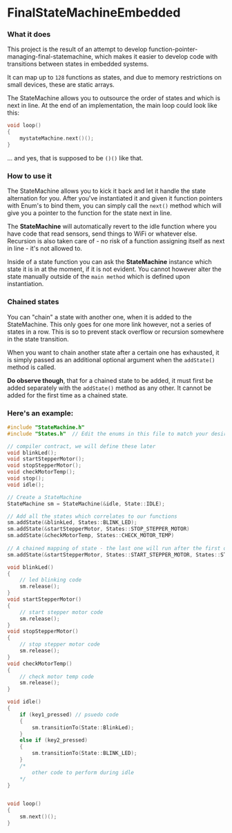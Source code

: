 # FinalStateMachineEmbedded



### What it does

This project is the result of an attempt to develop function-pointer-managing-final-statemachine,
which makes it easier to develop code with transitions between states in embedded systems.

It can map up to `128` functions as states, and due to memory restrictions on small devices, these are static arrays.

The StateMachine allows you to outsource the order of states and which is next in line. At the end of an implementation, the main loop could look like this:

```c
void loop()
{
    mystateMachine.next()();
}
```

... and yes, that is supposed to be `()()` like that.



### How to use it

The StateMachine allows you to kick it back and let it handle the state alternation for you. 
After you've instantiated it and given it function pointers with Enum's to bind them, you can simply call the `next()` method which will give you a pointer to the function for the state next in line.

The **StateMachine** will automatically revert to the idle function where you have code that read sensors, send things to WiFi or whatever else. Recursion is also taken care of - no risk of a function assigning itself as next in line - it's not allowed to.

Inside of a state function you can ask the **StateMachine** instance which state it is in at the moment, if it is not evident. You cannot however alter the state manually outside of the `main method` which is defined upon instantiation.



### Chained states

You can "chain" a state with another one, when it is added to the StateMachine. This only goes for one more link however, not a series of states in a row. This is so to prevent stack overflow or recursion somewhere in the state transition.

When you want to chain another state after a certain one has exhausted, it is simply passed as an additional optional argument when the `addState()` method is called.

**Do observe though**, that for a chained state to be added, it must first be added separately with the `addState()` method as any other. It cannot be added for the first time as a chained state.



### Here's an example:

```c
#include "StateMachine.h"
#include "States.h"  // Edit the enums in this file to match your desired states

// compiler contract, we will define these later
void blinkLed();
void startStepperMotor();
void stopStepperMotor();
void checkMotorTemp();
void stop();
void idle();

// Create a StateMachine
StateMachine sm = StateMachine(&idle, State::IDLE);

// Add all the states which correlates to our functions
sm.addState(&blinkLed, States::BLINK_LED);
sm.addState(&startStepperMotor, States::STOP_STEPPER_MOTOR)
sm.addState(&checkMotorTemp, States::CHECK_MOTOR_TEMP)
    
// A chained mapping of state - the last one will run after the first one exhausts
sm.addState(&startStepperMotor, States::START_STEPPER_MOTOR, States::STOP_STEPPER_MOTOR);

void blinkLed()
{
    // led blinking code
    sm.release();
}
void startStepperMotor()
{
    // start stepper motor code 
    sm.release();
}
void stopStepperMotor()
{
    // stop stepper motor code 
    sm.release();
}
void checkMotorTemp()
{
    // check motor temp code
    sm.release();
}

void idle()
{
    if (key1_pressed) // psuedo code
    {
        sm.transitionTo(State::BlinkLed);
    }
    else if (key2_pressed)
    {
    	sm.transitionTo(State::BLINK_LED);
    }
    /*
    	other code to perform during idle
    */
}


void loop()
{
    sm.next()();
}

```



